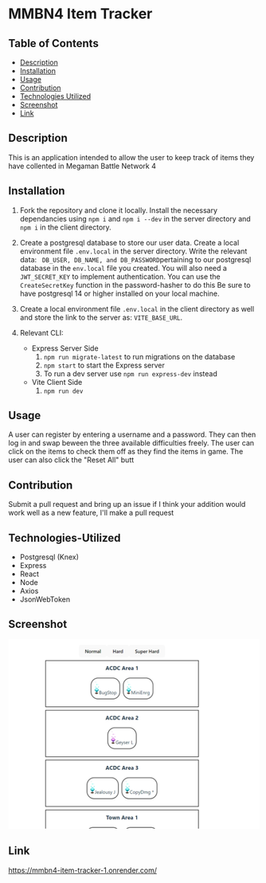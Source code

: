 # MMBN4 Item Tracker

## Table of Contents
* [Description](#description)
* [Installation](#installation)
* [Usage](#usage)
* [Contribution](#contribution)
* [Technologies Utilized](#Technologies-Utilized)
* [Screenshot](#screenshot)
* [Link](#link)

## Description
This is an application intended to allow the user to keep track of items they have collented in Megaman Battle Network 4

## Installation
1. Fork the repository and clone it locally. Install the necessary dependancies using ```npm i``` and ```npm i --dev``` in the server directory and  ```npm i``` in the client directory. 
2. Create a postgresql database to store our user data. Create a local environment file ```.env.local``` in the server directory.  Write the relevant data: ``` DB_USER, DB_NAME, and DB_PASSWORD```pertaining to our postgresql database in the ```env.local``` file you created.
You will also need  a ```JWT_SECRET_KEY``` to implement authentication. You can use the ```CreateSecretKey``` function in the password-hasher to do this
Be sure to have postgresql 14 or higher installed on your local machine.

3. Create a local environment file ```.env.local``` in the client directory as well and store the link to the server as: ```VITE_BASE_URL```. 

4. Relevant CLI:    
    - Express Server Side
        1. ```npm run migrate-latest``` to run migrations on the database 
        2. ```npm start``` to start the Express server
        3. To run a dev server use ```npm run express-dev``` instead 
    - Vite Client Side
        1. ```npm run dev``` 

## Usage 
 A user can register by entering a username and a password. They can then log in and swap beween the three available difficulties freely. The user can click on the items to check them off as they find the items in game. The user can also click the "Reset All" butt

## Contribution
 Submit a pull request and bring up an issue if I think your addition would work well as a new feature, I'll make a pull request

## Technologies-Utilized
- Postgresql (Knex)
- Express
- React
- Node
- Axios
- JsonWebToken

## Screenshot

![Screenshot of Mystery Data Tracker application](./client/public/screenshot.png)

## Link

https://mmbn4-item-tracker-1.onrender.com/



